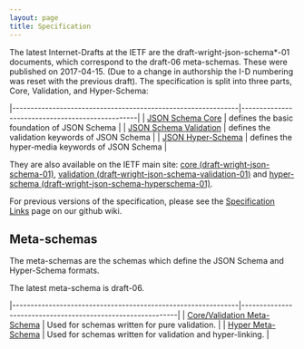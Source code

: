 ```yaml
---
layout: page
title: Specification
---
```


The latest Internet-Drafts at the IETF are the draft-wright-json-schema\*-01 documents, which correspond to the draft-06 meta-schemas. These were published on 2017-04-15. (Due to a change in authorship the I-D numbering was reset with the previous draft). The specification is split into three parts, Core, Validation, and Hyper-Schema:

|--------------------------------------------------------------|-------------------------------------------------|
| [JSON Schema Core](latest/json-schema-core.html)             | defines the basic foundation of JSON Schema     |
| [JSON Schema Validation](latest/json-schema-validation.html) | defines the validation keywords of JSON Schema  |
| [JSON Hyper-Schema](latest/json-schema-hypermedia.html)      | defines the hyper-media keywords of JSON Schema |

They are also available on the IETF main site: [core (draft-wright-json-schema-01)](http://tools.ietf.org/html/draft-wright-json-schema-01), [validation (draft-wright-json-schema-validation-01)](http://tools.ietf.org/html/draft-wright-json-schema-validation-01) and [hyper-schema (draft-wright-json-schema-hyperschema-01)](http://tools.ietf.org/html/draft-wright-json-schema-hyperschema-01).

For previous versions of the specification, please see the [Specification Links](https://github.com/json-schema-org/json-schema-spec/wiki/Specification-Links) page on our github wiki.

Meta-schemas
------------

The meta-schemas are the schemas which define the JSON Schema and Hyper-Schema formats.

The latest meta-schema is draft-06.

|--------------------------------------------------------------|------------------------------------------------------------|
| [Core/Validation Meta-Schema](http://json-schema.org/schema) | Used for schemas written for pure validation.              |
| [Hyper Meta-Schema](http://json-schema.org/hyper-schema)     | Used for schemas written for validation and hyper-linking. |

